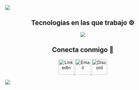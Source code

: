 <!--
**RonaldBeltran1222/RonaldBeltran1222** is a ✨ _special_ ✨ repository because its `README.md` (this file) appears on your GitHub profile.

Here are some ideas to get you started:

- 🔭 I’m currently working on ...
- 🌱 I’m currently learning ...
- 👯 I’m looking to collaborate on ...
- 🤔 I’m looking for help with ...
- 💬 Ask me about ...
- 📫 How to reach me: ...
- 😄 Pronouns: ...
- ⚡ Fun fact: ...
-->
<!-- Divider -->
<img src="https://user-images.githubusercontent.com/73097560/115834477-dbab4500-a447-11eb-908a-139a6edaec5c.gif" />

<!-- Technologies Section -->
<h2 align="center">Tecnologías en las que trabajo ⚙️</h2>

<p align="center">
  <a href="https://skillicons.dev">
    <img src="https://skillicons.dev/icons?i=python,selenium,java,js,ts,nodejs,react,html,css,vscode,git,github,linux,bash,figma,postman,playwright,pytest&perline=10" />
  </a>
</p>

<!-- Contact Section -->
<h2 align="center">Conecta conmigo 🤝</h2>

<p align="center">
  <a href="https://www.linkedin.com/in/ronaldbeltran1222/" target="_blank">
    <img src="https://user-images.githubusercontent.com/88904952/234979284-68c11d7f-1acc-4f0c-ac78-044e1037d7b0.png" alt="LinkedIn" width="50" height="50" />
  </a>
  <a href="mailto:ronaldbeltran1222@gmail.com" target="_blank">
    <img src="https://user-images.githubusercontent.com/88904952/234982196-562aea17-5532-4550-8c08-1c7cb994a541.png" alt="Email" width="50" height="50" />
  </a>
  <a href="https://discordapp.com/users/tuIDaqui" target="_blank">
    <img src="https://user-images.githubusercontent.com/88904952/234982627-019fd336-6248-453c-9b05-97c13fd1d207.png" alt="Discord" width="50" height="50" />
  </a>
</p>

<!-- Divider -->
<img src="https://user-images.githubusercontent.com/73097560/115834477-dbab4500-a447-11eb-908a-139a6edaec5c.gif" />

